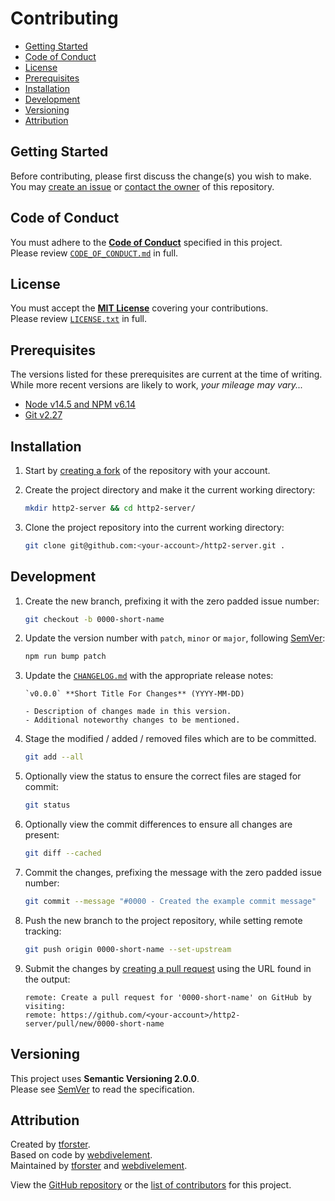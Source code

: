 # Contributing

- [Getting Started](#getting-started)
- [Code of Conduct](#code-of-conduct)
- [License](#license)
- [Prerequisites](#prerequisites)
- [Installation](#installation)
- [Development](#development)
- [Versioning](#versioning)
- [Attribution](#attribution)

## Getting Started

Before contributing, please first discuss the change(s) you wish to make.  
You may [create an issue](https://github.com/tforster/http2-server/issues/new)
or [contact the owner](https://github.com/webdivelement) of this repository.

## Code of Conduct

You must adhere to the [**Code of Conduct**](CODE_OF_CONDUCT.md) specified in
this project.  
Please review [`CODE_OF_CONDUCT.md`](CODE_OF_CONDUCT.md) in full.

## License

You must accept the [**MIT License**](LICENSE.txt) covering your contributions.  
Please review [`LICENSE.txt`](LICENSE.txt) in full.

## Prerequisites

The versions listed for these prerequisites are current at the time of writing.  
While more recent versions are likely to work, _your mileage may vary..._

- [Node v14.5 and NPM v6.14](https://nodejs.org/)
- [Git v2.27](https://git-scm.com/)

## Installation

1. Start by [creating a fork](https://github.com/tforster/http2-server/fork)
of the repository with your account.

2. Create the project directory and make it the current working directory:

    ```sh
    mkdir http2-server && cd http2-server/
    ```

3. Clone the project repository into the current working directory:

    ```sh
    git clone git@github.com:<your-account>/http2-server.git .
    ```

## Development

1. Create the new branch, prefixing it with the zero padded issue number:

    ```sh
    git checkout -b 0000-short-name
    ```

2. Update the version number with `patch`, `minor` or `major`, following
[SemVer](https://semver.org/):

    ```sh
    npm run bump patch
    ```

3. Update the [`CHANGELOG.md`](CHANGELOG.md) with the appropriate release notes:

    ```
    `v0.0.0` **Short Title For Changes** (YYYY-MM-DD)

    - Description of changes made in this version.
    - Additional noteworthy changes to be mentioned.
    ```

4. Stage the modified / added / removed files which are to be committed.

    ```sh
    git add --all
    ```

5. Optionally view the status to ensure the correct files are staged for commit:

    ```sh
    git status
    ```

6. Optionally view the commit differences to ensure all changes are present:

    ```sh
    git diff --cached
    ```

7. Commit the changes, prefixing the message with the zero padded issue number:

    ```sh
    git commit --message "#0000 - Created the example commit message"
    ```

8. Push the new branch to the project repository, while setting remote tracking:

    ```sh
    git push origin 0000-short-name --set-upstream
    ```

9. Submit the changes by
[creating a pull request](https://github.com/tforster/http2-server/compare)
using the URL found in the output:

    ```
    remote: Create a pull request for '0000-short-name' on GitHub by visiting:
    remote: https://github.com/<your-account>/http2-server/pull/new/0000-short-name
    ```

## Versioning

This project uses **Semantic Versioning 2.0.0**.  
Please see [SemVer](https://semver.org/) to read the specification.

## Attribution

Created by [tforster](https://github.com/tforster).  
Based on code by [webdivelement](https://github.com/webdivelement).  
Maintained by [tforster](https://github.com/tforster) and
[webdivelement](https://github.com/webdivelement).

View the
[GitHub repository](https://github.com/tforster/http2-server)
or the
[list of contributors](https://github.com/tforster/http2-server/contributors)
for this project.
